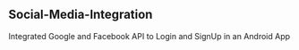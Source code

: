 ## Social-Media-Integration
Integrated Google and Facebook API to Login and SignUp in an Android App
